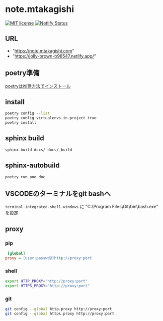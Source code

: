 # note.mtakagishi

[![MIT license](https://img.shields.io/badge/License-MIT-blue.svg)](https://lbesson.mit-license.org/) [![Netlify Status](https://api.netlify.com/api/v1/badges/cf669616-af9c-424e-bd66-d00fe89e9420/deploy-status)](https://app.netlify.com/sites/jolly-brown-b98547/deploys)


## URL

* "https://note.mtakagishi.com"
* "https://jolly-brown-b98547.netlify.app/"

## poetry準備

[poetryは推奨方法でインストール](https://python-poetry.org/docs/#installation)

## install

``` bash
poetry config --list
poetry config virtualenvs.in-project true
poetry install
```

## sphinx build

``` bash
sphinx-build docs/ docs/_build
```

## sphinx-autobuild

``` bash
poetry run poe doc
```

## VSCODEのターミナルをgit bashへ

`terminal.integrated.shell.windows` に "C:\\Program Files\\Git\\bin\\bash.exe" を設定

## proxy

### pip

```ini:$HOME/pip/pip.ini
 [global]
proxy = [user:passwd@]http://proxy:port
```

### shell

```bash
export HTTP_PROXY="http://proxy:port"
export HTTPS_PROXY="http://proxy:port"
```

### git

```bash
git config --global http.proxy http://proxy:port
git config --global https.proxy http://proxy:port
```
